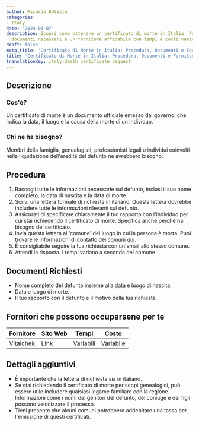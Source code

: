 ```yaml
---
author: Ricardo Batista
categories:
- Italy
date: '2024-06-07'
description: Scopri come ottenere un certificato di morte in Italia. Procedura dettagliata,
  documenti necessari e un fornitore affidabile con tempi e costi variabili.
draft: false
meta_title: 'Certificato di Morte in Italia: Procedura, Documenti e Fornitori'
title: 'Certificato di Morte in Italia: Procedura, Documenti e Fornitori'
translationKey: italy-death_certificate_request
---
```



## Descrizione
### Cos'è?
Un certificato di morte è un documento ufficiale emesso dal governo, che indica la data, il luogo e la causa della morte di un individuo.

### Chi ne ha bisogno?
Membri della famiglia, genealogisti, professionisti legali o individui coinvolti nella liquidazione dell'eredità del defunto ne avrebbero bisogno.

## Procedura
1. Raccogli tutte le informazioni necessarie sul defunto, inclusi il suo nome completo, la data di nascita e la data di morte.
2. Scrivi una lettera formale di richiesta in italiano. Questa lettera dovrebbe includere tutte le informazioni rilevanti sul defunto.
3. Assicurati di specificare chiaramente il tuo rapporto con l'individuo per cui stai richiedendo il certificato di morte. Specifica anche perché hai bisogno del certificato.
4. Invia questa lettera al 'comune' del luogo in cui la persona è morta. Puoi trovare le informazioni di contatto dei comuni [qui](http://www.comuni-italiani.it/).
5. È consigliabile seguire la tua richiesta con un'email allo stesso comune.
6. Attendi la risposta. I tempi variano a seconda del comune.

## Documenti Richiesti
- Nome completo del defunto insieme alla data e luogo di nascita.
- Data e luogo di morte.
- Il tuo rapporto con il defunto e il motivo della tua richiesta.

## Fornitori che possono occuparsene per te

| Fornitore       |     Sito Web     |     Tempi    |       Costo      |
| --------------- | --------------- |  :-------------: | :-------------: |
| Vitalchek        |  [Link](https://www.vitalchek.com/)      |      Variabili     |        Variabile    |

## Dettagli aggiuntivi
- È importante che la lettera di richiesta sia in italiano.
- Se stai richiedendo il certificato di morte per scopi genealogici, può essere utile includere qualsiasi legame familiare con la regione. Informazioni come i nomi dei genitori del defunto, del coniuge e dei figli possono velocizzare il processo.
- Tieni presente che alcuni comuni potrebbero addebitare una tassa per l'emissione di questi certificati.